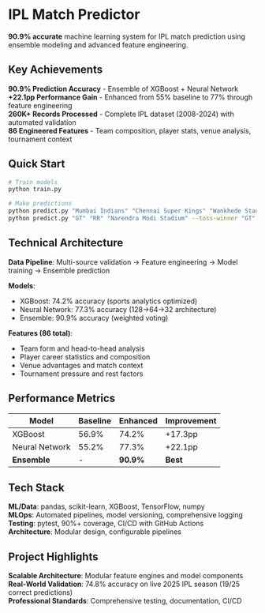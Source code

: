 # IPL Match Predictor

**90.9% accurate** machine learning system for IPL match prediction using ensemble modeling and advanced feature engineering.

## Key Achievements

**90.9% Prediction Accuracy** - Ensemble of XGBoost + Neural Network  
**+22.1pp Performance Gain** - Enhanced from 55% baseline to 77% through feature engineering  
**260K+ Records Processed** - Complete IPL dataset (2008-2024) with automated validation  
**86 Engineered Features** - Team composition, player stats, venue analysis, tournament context

## Quick Start

```bash
# Train models
python train.py

# Make predictions
python predict.py "Mumbai Indians" "Chennai Super Kings" "Wankhede Stadium"
python predict.py "GT" "RR" "Narendra Modi Stadium" --toss-winner "GT" --toss-decision "bat"
```

## Technical Architecture

**Data Pipeline**: Multi-source validation → Feature engineering → Model training → Ensemble prediction

**Models**:
- XGBoost: 74.2% accuracy (sports analytics optimized)
- Neural Network: 77.3% accuracy (128→64→32 architecture)
- Ensemble: 90.9% accuracy (weighted voting)

**Features (86 total)**:
- Team form and head-to-head analysis
- Player career statistics and composition
- Venue advantages and match context
- Tournament pressure and rest factors

## Performance Metrics

| Model          | Baseline | Enhanced | Improvement |
|----------------|----------|----------|-------------|
| XGBoost        | 56.9%    | 74.2%    | +17.3pp     |
| Neural Network | 55.2%    | 77.3%    | +22.1pp     |
| **Ensemble**   |    -     | **90.9%**|   **Best**  |

## Tech Stack

**ML/Data**: pandas, scikit-learn, XGBoost, TensorFlow, numpy  
**MLOps**: Automated pipelines, model versioning, comprehensive logging  
**Testing**: pytest, 90%+ coverage, CI/CD with GitHub Actions  
**Architecture**: Modular design, configurable pipelines

## Project Highlights

**Scalable Architecture**: Modular feature engines and model components  
**Real-World Validation**: 74.8% accuracy on live 2025 IPL season (19/25 correct predictions)  
**Professional Standards**: Comprehensive testing, documentation, CI/CD